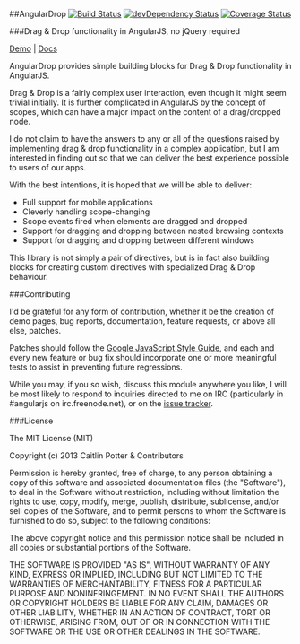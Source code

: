 ##AngularDrop [![Build Status](https://travis-ci.org/caitp/angular-drop.svg?branch=master)](https://travis-ci.org/caitp/angular-drop) [![devDependency Status](https://david-dm.org/caitp/angular-drop/dev-status.svg)](https://david-dm.org/caitp/angular-drop#info=devDependencies) [![Coverage Status](https://coveralls.io/repos/caitp/angular-drop/badge.png?branch=master)](https://coveralls.io/r/caitp/angular-drop?branch=master)

###Drag & Drop functionality in AngularJS, no jQuery required

[Demo](http://caitp.github.io/angular-drop) | [Docs](http://caitp.github.io/angular-drop/docs)

AngularDrop provides simple building blocks for Drag & Drop functionality in AngularJS.

Drag & Drop is a fairly complex user interaction, even though it might seem trivial initially. It is further complicated in AngularJS by the concept of scopes, which can have a major impact on the content of a drag/dropped node.

I do not claim to have the answers to any or all of the questions raised by implementing drag & drop functionality in a complex application, but I am interested in finding out so that we can deliver the best experience possible to users of our apps.

With the best intentions, it is hoped that we will be able to deliver:

- Full support for mobile applications
- Cleverly handling scope-changing
- Scope events fired when elements are dragged and dropped
- Support for dragging and dropping between nested browsing contexts
- Support for dragging and dropping between different windows

This library is not simply a pair of directives, but is in fact also building blocks for creating custom directives with specialized Drag & Drop behaviour.

###Contributing

I'd be grateful for any form of contribution, whether it be the creation of demo pages, bug reports, documentation, feature requests, or above all else, patches.

Patches should follow the [Google JavaScript Style Guide](http://google-styleguide.googlecode.com/svn/trunk/javascriptguide.xml), and each and every new feature or bug fix should incorporate one or more meaningful tests to assist in preventing future regressions.

While you may, if you so wish, discuss this module anywhere you like, I will be most likely to respond to inquiries directed to me on IRC (particularly in #angularjs on irc.freenode.net), or on the [issue tracker](https://github.com/caitp/angular-drop/issues).

###License

The MIT License (MIT)

Copyright (c) 2013 Caitlin Potter & Contributors

Permission is hereby granted, free of charge, to any person obtaining a copy
of this software and associated documentation files (the "Software"), to deal
in the Software without restriction, including without limitation the rights
to use, copy, modify, merge, publish, distribute, sublicense, and/or sell
copies of the Software, and to permit persons to whom the Software is
furnished to do so, subject to the following conditions:

The above copyright notice and this permission notice shall be included in
all copies or substantial portions of the Software.

THE SOFTWARE IS PROVIDED "AS IS", WITHOUT WARRANTY OF ANY KIND, EXPRESS OR
IMPLIED, INCLUDING BUT NOT LIMITED TO THE WARRANTIES OF MERCHANTABILITY,
FITNESS FOR A PARTICULAR PURPOSE AND NONINFRINGEMENT. IN NO EVENT SHALL THE
AUTHORS OR COPYRIGHT HOLDERS BE LIABLE FOR ANY CLAIM, DAMAGES OR OTHER
LIABILITY, WHETHER IN AN ACTION OF CONTRACT, TORT OR OTHERWISE, ARISING FROM,
OUT OF OR IN CONNECTION WITH THE SOFTWARE OR THE USE OR OTHER DEALINGS IN
THE SOFTWARE.
